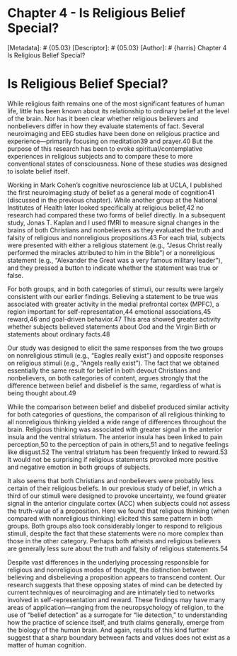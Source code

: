 # Chapter 4 - Is Religious Belief Special?
[Metadata]: # {05.03}
[Descriptor]: # {05.03}
[Author]: # {harris}
Chapter 4
Is Religious Belief Special?
# Is Religious Belief Special?
While religious faith remains one of the most significant features of human
life, little has been known about its relationship to ordinary belief at the
level of the brain. Nor has it been clear whether religious believers and
nonbelievers differ in how they evaluate statements of fact. Several
neuroimaging and EEG studies have been done on religious practice and
experience—primarily focusing on meditation39 and prayer.40 But the purpose of
this research has been to evoke spiritual/contemplative experiences in
religious subjects and to compare these to more conventional states of
consciousness. None of these studies was designed to isolate belief itself.

Working in Mark Cohen’s cognitive neuroscience lab at UCLA, I published the
first neuroimaging study of belief as a general mode of cognition41 (discussed
in the previous chapter). While another group at the National Institutes of
Health later looked specifically at religious belief,42 no research had
compared these two forms of belief directly. In a subsequent study, Jonas T.
Kaplan and I used fMRI to measure signal changes in the brains of both
Christians and nonbelievers as they evaluated the truth and falsity of
religious and nonreligious propositions.43 For each trial, subjects were
presented with either a religious statement (e.g., “Jesus Christ really
performed the miracles attributed to him in the Bible”) or a nonreligious
statement (e.g., “Alexander the Great was a very famous military leader”), and
they pressed a button to indicate whether the statement was true or false.

For both groups, and in both categories of stimuli, our results were largely
consistent with our earlier findings. Believing a statement to be true was
associated with greater activity in the medial prefrontal cortex (MPFC), a
region important for self-representation,44 emotional associations,45 reward,46
and goal-driven behavior.47 This area showed greater activity whether subjects
believed statements about God and the Virgin Birth or statements about ordinary
facts.48

Our study was designed to elicit the same responses from the two groups on
nonreligious stimuli (e.g., “Eagles really exist”) and opposite responses on
religious stimuli (e.g., “Angels really exist”). The fact that we obtained
essentially the same result for belief in both devout Christians and
nonbelievers, on both categories of content, argues strongly that the
difference between belief and disbelief is the same, regardless of what is
being thought about.49

While the comparison between belief and disbelief produced similar activity for
both categories of questions, the comparison of all religious thinking to all
nonreligious thinking yielded a wide range of differences throughout the brain.
Religious thinking was associated with greater signal in the anterior insula
and the ventral striatum. The anterior insula has been linked to pain
perception,50 to the perception of pain in others,51 and to negative feelings
like disgust.52 The ventral striatum has been frequently linked to reward.53 It
would not be surprising if religious statements provoked more positive and
negative emotion in both groups of subjects.

It also seems that both Christians and nonbelievers were probably less certain
of their religious beliefs. In our previous study of belief, in which a third
of our stimuli were designed to provoke uncertainty, we found greater signal in
the anterior cingulate cortex (ACC) when subjects could not assess the
truth-value of a proposition. Here we found that religious thinking (when
compared with nonreligious thinking) elicited this same pattern in both groups.
Both groups also took considerably longer to respond to religious stimuli,
despite the fact that these statements were no more complex than those in the
other category. Perhaps both atheists and religious believers are generally
less sure about the truth and falsity of religious statements.54

Despite vast differences in the underlying processing responsible for religious
and nonreligious modes of thought, the distinction between believing and
disbelieving a proposition appears to transcend content. Our research suggests
that these opposing states of mind can be detected by current techniques of
neuroimaging and are intimately tied to networks involved in
self-representation and reward. These findings may have many areas of
application—ranging from the neuropsychology of religion, to the use of “belief
detection” as a surrogate for “lie detection,” to understanding how the
practice of science itself, and truth claims generally, emerge from the biology
of the human brain. And again, results of this kind further suggest that a
sharp boundary between facts and values does not exist as a matter of human
cognition.

